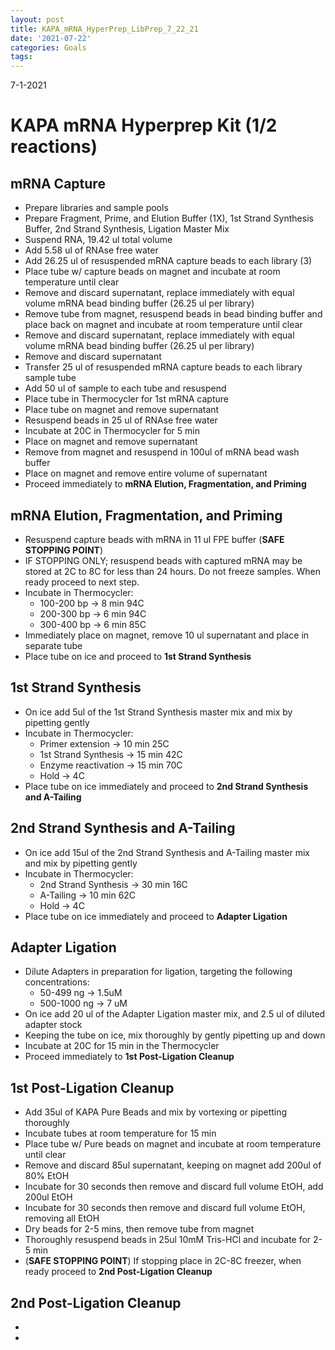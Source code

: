 ```yaml
---
layout: post
title: KAPA_mRNA_HyperPrep_LibPrep_7_22_21
date: '2021-07-22'
categories: Goals
tags: 
---
```


7-1-2021
# KAPA mRNA Hyperprep Kit (1/2 reactions)
 
## mRNA Capture
 
* Prepare libraries and sample pools
* Prepare Fragment, Prime, and Elution Buffer (1X), 1st Strand Synthesis Buffer, 2nd Strand Synthesis, Ligation Master Mix
* Suspend RNA, 19.42 ul total volume
* Add 5.58 ul of RNAse free water
* Add 26.25 ul of resuspended mRNA capture beads to each library (3)
* Place tube w/ capture beads on magnet and incubate at room temperature until clear
* Remove and discard supernatant, replace immediately with equal volume mRNA bead binding buffer (26.25 ul per library)
* Remove tube from magnet, resuspend beads in bead binding buffer and place back on magnet and incubate at room temperature until clear
* Remove and discard supernatant, replace immediately with equal volume mRNA bead binding buffer (26.25 ul per library)
* Remove and discard supernatant
* Transfer 25 ul of resuspended mRNA capture beads to each library sample tube
* Add 50 ul of sample to each tube and resuspend
* Place tube in Thermocycler for 1st mRNA capture
* Place tube on magnet and remove supernatant
* Resuspend beads in 25 ul of RNAse free water
* Incubate at 20C in Thermocycler for 5 min
* Place on magnet and remove supernatant
* Remove from magnet and resuspend in 100ul of mRNA bead wash buffer
* Place on magnet and remove entire volume of supernatant
* Proceed immediately to **mRNA Elution, Fragmentation, and Priming**

## mRNA Elution, Fragmentation, and Priming

* Resuspend capture beads with mRNA in 11 ul FPE buffer (**SAFE STOPPING POINT**) 
* IF STOPPING ONLY; resuspend beads with captured mRNA may be stored at 2C to 8C for less than 24 hours. Do not freeze samples. When ready proceed to next step. 
* Incubate in Thermocycler:
  * 100-200 bp -> 8 min 94C
  * 200-300 bp -> 6 min 94C
  * 300-400 bp -> 6 min 85C
* Immediately place on magnet, remove 10 ul supernatant and place in separate tube
* Place tube on ice and proceed to **1st Strand Synthesis**

## 1st Strand Synthesis

* On ice add 5ul of the 1st Strand Synthesis master mix and mix by pipetting gently
* Incubate in Thermocycler:
  * Primer extension -> 10 min 25C
  * 1st Strand Synthesis -> 15 min 42C 
  * Enzyme reactivation -> 15 min 70C
  * Hold -> 4C 
* Place tube on ice immediately and proceed to **2nd Strand Synthesis and A-Tailing**

## 2nd Strand Synthesis and A-Tailing

* On ice add 15ul of the 2nd Strand Synthesis and A-Tailing master mix and mix by pipetting gently
* Incubate in Thermocycler:
  * 2nd Strand Synthesis -> 30 min 16C
  * A-Tailing -> 10 min 62C
  * Hold -> 4C
* Place tube on ice immediately and proceed to **Adapter Ligation**

## Adapter Ligation

* Dilute Adapters in preparation for ligation, targeting the following concentrations:
  * 50-499 ng -> 1.5uM
  * 500-1000 ng -> 7 uM
* On ice add 20 ul of the Adapter Ligation master mix, and 2.5 ul of diluted adapter stock
* Keeping the tube on ice, mix thoroughly by gently pipetting up and down
* Incubate at 20C for 15 min in the Thermocycler
* Proceed immediately to **1st Post-Ligation Cleanup**

## 1st Post-Ligation Cleanup

* Add 35ul of KAPA Pure Beads and mix by vortexing or pipetting thoroughly
* Incubate tubes at room temperature for 15 min
* Place tube w/ Pure beads on magnet and incubate at room temperature until clear
* Remove and discard 85ul supernatant, keeping on magnet add 200ul of 80% EtOH
* Incubate for 30 seconds then remove and discard full volume EtOH, add 200ul EtOH
* Incubate for 30 seconds then remove and discard full volume EtOH, removing all EtOH
* Dry beads for 2-5 mins, then remove tube from magnet
* Thoroughly resuspend beads in 25ul 10mM Tris-HCl and incubate for 2-5 min
* (**SAFE STOPPING POINT**) If stopping place in 2C-8C freezer, when ready proceed to **2nd Post-Ligation Cleanup**

## 2nd Post-Ligation Cleanup

* 
*